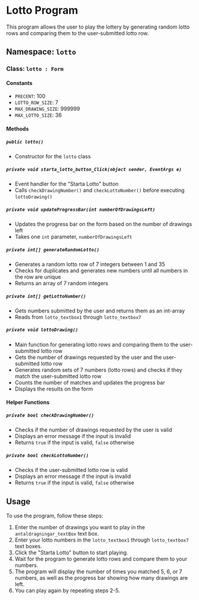 # Lotto Program

This program allows the user to play the lottery by generating random lotto rows and comparing them to the user-submitted lotto row. 

## Namespace: `lotto`

### Class: `lotto : Form`

#### Constants
- `PRECENT`: 100
- `LOTTO_ROW_SIZE`: 7
- `MAX_DRAWING_SIZE`: 999999
- `MAX_LOTTO_SIZE`: 36

#### Methods

##### `public lotto()`
- Constructor for the `lotto` class

##### `private void starta_lotto_button_Click(object sender, EventArgs e)`
- Event handler for the "Starta Lotto" button
- Calls `checkDrawingNumber()` and `checkLottoNumber()` before executing `lottoDrawing()`

##### `private void updateProgressBar(int numberOfDrawingsLeft)`
- Updates the progress bar on the form based on the number of drawings left
- Takes one `int` parameter, `numberOfDrawingsLeft`

##### `private int[] generateRandomLotto()`
- Generates a random lotto row of 7 integers between 1 and 35
- Checks for duplicates and generates new numbers until all numbers in the row are unique
- Returns an array of 7 random integers

##### `private int[] getLottoNumber()`
- Gets numbers submitted by the user and returns them as an int-array
- Reads from `lotto_textbox1` through `lotto_textbox7`

##### `private void lottoDrawing()`
- Main function for generating lotto rows and comparing them to the user-submitted lotto row
- Gets the number of drawings requested by the user and the user-submitted lotto row
- Generates random sets of 7 numbers (lotto rows) and checks if they match the user-submitted lotto row
- Counts the number of matches and updates the progress bar
- Displays the results on the form

#### Helper Functions

##### `private bool checkDrawingNumber()`
- Checks if the number of drawings requested by the user is valid
- Displays an error message if the input is invalid
- Returns `true` if the input is valid, `false` otherwise

##### `private bool checkLottoNumber()`
- Checks if the user-submitted lotto row is valid
- Displays an error message if the input is invalid
- Returns `true` if the input is valid, `false` otherwise

## Usage

To use the program, follow these steps:

1. Enter the number of drawings you want to play in the `antaldragningar_textBox` text box.
2. Enter your lotto numbers in the `lotto_textbox1` through `lotto_textbox7` text boxes.
3. Click the "Starta Lotto" button to start playing.
4. Wait for the program to generate lotto rows and compare them to your numbers.
5. The program will display the number of times you matched 5, 6, or 7 numbers, as well as the progress bar showing how many drawings are left.
6. You can play again by repeating steps 2-5.
